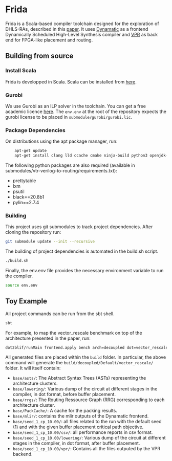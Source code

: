 # Frida

Frida is a Scala-based compiler toolchain designed for the exploration of DHLS-RAs, described in this [paper](https://doi.org/10.1145/3706628.3708880). It uses [Dynamatic](https://github.com/EPFL-LAP/dynamatic) as a frontend Dynamically Scheduled High-Level Synthesis compiler and [VPR](https://docs.verilogtorouting.org/en/latest/vpr/) as back end for FPGA-like placement and routing.

## Building from source
### Install Scala
Frida is developped in Scala. Scala can be installed from [here](https://www.scala-sbt.org/download.html).

### Gurobi
We use Gurobi as an ILP solver in the toolchain. You can get a free academic licence [here](https://www.gurobi.com/academia/academic-program-and-licenses/). The `env.env` at the root of the repository expects the gurobi license to be placed in `submodule/gurobi/gurobi.lic`.

### Package Dependencies
On distributions using the apt package manager, run:

```sh
    apt-get update
    apt-get install clang lld ccache cmake ninja-build python3 openjdk-21-jdk graphviz libboost-regex-dev git curl gzip libreadline-dev bison flex libgtk-3-dev libx11-dev tcl-dev libreadline-dev sphinx-common graphviz-dev libboost-regex-dev
```

The following python packages are also required (available in submodules/vtr-verilog-to-routing/requirements.txt):
- prettytable
- lxm
- psutil
- black==20.8b1
- pylin==2.7.4

### Building
This project uses git submodules to track project dependencies. After cloning the repository run:

```sh
git submodule update --init --recursive
```

The building of project dependencies is automated in the build.sh script.
```sh
./build.sh
```
Finally, the env.env file provides the necessary environment variable to run the compiler.

```sh
source env.env
```

## Toy Example
All project commands can be run from the sbt shell.

```sh
sbt
```

For example, to map the vector_rescale benchmark on top of the architecture presented in the paper, run:
```sh
dot2blif/runMain frontend.apply bench arch=decoupled dot=vector_rescale cp=10.0 mode=all disp=on parallel
```

All generated files are placed within the `build` folder. In particular, the above command will generate the `build/decoupled/Default/vector_rescale/` folder. It will itself contain:
- `base/asts/`: The Abstract Syntax Trees (ASTs) representing the architecture clusters.
- `base/lowering/`: Various dump of the circuit at different stages in the compiler, in dot format, before buffer placement.
- `base/rrgs/`: The Routing Ressource Graph (RRG) corresponding to each architecture cluster.
- `base/PackCache/`: A cache for the packing results.
- `base/mlir/`: contains the mlir outputs of the Dynamatic frontend.
- `base/seed_1_cp_10.00/`: all files related to the run with the default seed (1) and with the given buffer placement critical path objective.
- `base/seed_1_cp_10.00/csv/`: all performance reports in csv format.
- `base/seed_1_cp_10.00/lowering/`: Various dump of the circuit at different stages in the compiler, in dot format, after buffer placement.
- `base/seed_1_cp_10.00/vpr/`: Contains all the files outputed by the VPR backend.
